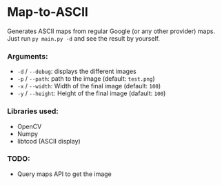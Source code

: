 # Map-to-ASCII

Generates ASCII maps from regular Google (or any other provider) maps. Just run `py main.py -d` and see the result by yourself.

### Arguments:
  * `-d` / `--debug`: displays the different images
  * `-p` / `--path`: path to the image (default: `test.png`)
  * `-x` / `--width`: Width of the final image (default: `100`)
  * `-y` / `--height`: Height of the final image (dafault: `100`)

### Libraries used:
  * OpenCV
  * Numpy
  * libtcod (ASCII display)


### TODO:
  * Query maps API to get the image
